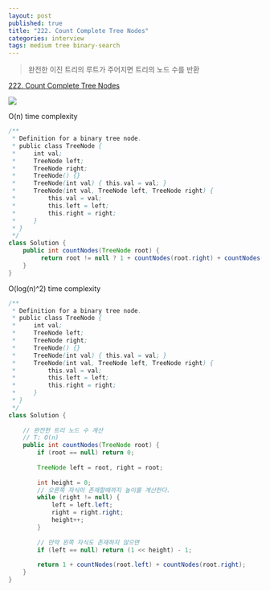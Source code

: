 ```yaml
---
layout: post
published: true
title: "222. Count Complete Tree Nodes"
categories: interview
tags: medium tree binary-search
---
```


> 완전한 이진 트리의 루트가 주어지면 트리의 노드 수를 반환

[222. Count Complete Tree Nodes](https://leetcode.com/problems/count-complete-tree-nodes/)

![](https://assets.leetcode.com/uploads/2021/01/14/complete.jpg)

O(n) time complexity
```java
/**
 * Definition for a binary tree node.
 * public class TreeNode {
 *     int val;
 *     TreeNode left;
 *     TreeNode right;
 *     TreeNode() {}
 *     TreeNode(int val) { this.val = val; }
 *     TreeNode(int val, TreeNode left, TreeNode right) {
 *         this.val = val;
 *         this.left = left;
 *         this.right = right;
 *     }
 * }
 */
class Solution {
    public int countNodes(TreeNode root) {
         return root != null ? 1 + countNodes(root.right) + countNodes(root.left) : 0;
    }
}
```

O(log(n)^2) time complexity
```java
/**
 * Definition for a binary tree node.
 * public class TreeNode {
 *     int val;
 *     TreeNode left;
 *     TreeNode right;
 *     TreeNode() {}
 *     TreeNode(int val) { this.val = val; }
 *     TreeNode(int val, TreeNode left, TreeNode right) {
 *         this.val = val;
 *         this.left = left;
 *         this.right = right;
 *     }
 * }
 */
class Solution {
    
    // 완전한 트리 노드 수 계산
    // T: O(n)
    public int countNodes(TreeNode root) {
        if (root == null) return 0;
        
        TreeNode left = root, right = root;
        
        int height = 0;
        // 오른쪽 자식이 존재할때까지 높이를 계산한다.
        while (right != null) {
            left = left.left;
            right = right.right;
            height++;
        }
        
        // 만약 왼쪽 자식도 존재하지 않으면  
        if (left == null) return (1 << height) - 1;
        
        return 1 + countNodes(root.left) + countNodes(root.right);
    }
}
```
